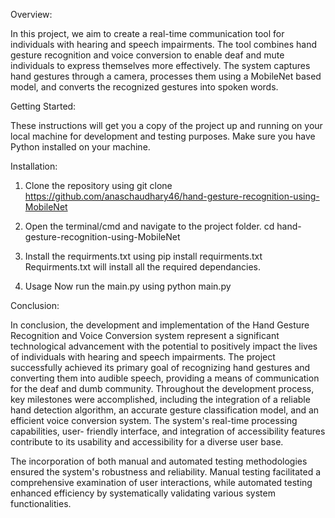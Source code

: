 Overview:

   In this project, we aim to create a real-time communication tool for individuals with hearing and speech
impairments. The tool combines hand gesture recognition and voice conversion to enable deaf and mute individuals
to express themselves more effectively. The system captures hand gestures through a camera, processes them using
a MobileNet based model, and converts the recognized gestures into spoken words. 


Getting Started:

These instructions will get you a copy of the project up and running on your local machine for development and testing purposes.
Make sure you have Python installed on your machine.

Installation:
1. Clone the repository using
git clone https://github.com/anaschaudhary46/hand-gesture-recognition-using-MobileNet

2. Open the terminal/cmd and navigate to the project folder.
cd hand-gesture-recognition-using-MobileNet

3. Install the requirments.txt using
pip install requirments.txt
Requirments.txt will install all the required dependancies.

4. Usage
Now run the main.py using
python main.py

Conclusion:

In conclusion, the development and implementation of the Hand Gesture Recognition and Voice
 Conversion system represent a significant technological advancement with the potential to
 positively impact the lives of individuals with hearing and speech impairments. The project
 successfully achieved its primary goal of recognizing hand gestures and converting them into
 audible speech, providing a means of communication for the deaf and dumb community.
 Throughout the development process, key milestones were accomplished, including the
 integration of a reliable hand detection algorithm, an accurate gesture classification model, and
 an efficient voice conversion system. The system's real-time processing capabilities, user-
 friendly interface, and integration of accessibility features contribute to its usability and
 accessibility for a diverse user base.
 
 The incorporation of both manual and automated testing methodologies ensured the system's
 robustness and reliability. Manual testing facilitated a comprehensive examination of user
 interactions, while automated testing enhanced efficiency by systematically validating various
 system functionalities. 
